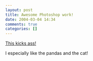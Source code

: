 ```yaml
---
layout: post
title: Awesome Photoshop work!
date: 2004-03-04 14:34
comments: true
categories: []
---
```

<a href="http://www.annthenwhat.com/photoshopped.html">This kicks ass!</a>

I especially like the pandas and the cat!
